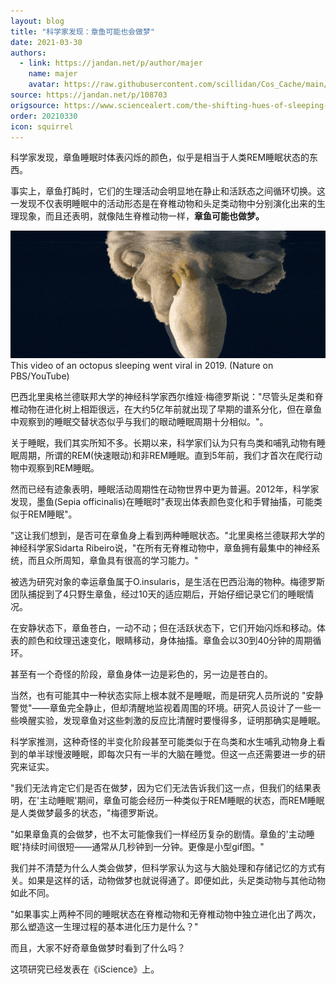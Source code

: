 ```yaml
---
layout: blog
title: "科学家发现：章鱼可能也会做梦"
date: 2021-03-30
authors:
  - link: https://jandan.net/p/author/majer
    name: majer
    avatar: https://raw.githubusercontent.com/scillidan/Cos_Cache/main/avater/jin.png
source: https://jandan.net/p/108703
origsource: https://www.sciencealert.com/the-shifting-hues-of-sleeping-octopuses-indicate-a-second-sleep-state
order: 20210330
icon: squirrel
---
```


科学家发现，章鱼睡眠时体表闪烁的颜色，似乎是相当于人类REM睡眠状态的东西。

事实上，章鱼打盹时，它们的生理活动会明显地在静止和活跃态之间循环切换。这一发现不仅表明睡眠中的活动形态是在脊椎动物和头足类动物中分别演化出来的生理现象，而且还表明，就像陆生脊椎动物一样，**章鱼可能也做梦。**

![](media/108703_01.gif)  
This video of an octopus sleeping went viral in 2019. (Nature on PBS/YouTube)

巴西北里奥格兰德联邦大学的神经科学家西尔维娅·梅德罗斯说："尽管头足类和脊椎动物在进化树上相距很远，在大约5亿年前就出现了早期的谱系分化，但在章鱼中观察到的睡眠交替状态似乎与我们的眼动睡眠周期十分相似。"。

关于睡眠，我们其实所知不多。长期以来，科学家们认为只有鸟类和哺乳动物有睡眠周期，所谓的REM(快速眼动)和非REM睡眠。直到5年前，我们才首次在爬行动物中观察到REM睡眠。

然而已经有迹象表明，睡眠活动周期性在动物世界中更为普遍。2012年，科学家发现，墨鱼(Sepia officinalis)在睡眠时"表现出体表颜色变化和手臂抽搐，可能类似于REM睡眠"。

"这让我们想到，是否可在章鱼身上看到两种睡眠状态。"北里奥格兰德联邦大学的神经科学家Sidarta Ribeiro说，"在所有无脊椎动物中，章鱼拥有最集中的神经系统，而且众所周知，章鱼具有很高的学习能力。"

被选为研究对象的幸运章鱼属于O.insularis，是生活在巴西沿海的物种。梅德罗斯团队捕捉到了4只野生章鱼，经过10天的适应期后，开始仔细记录它们的睡眠情况。

在安静状态下，章鱼苍白，一动不动；但在活跃状态下，它们开始闪烁和移动。体表的颜色和纹理迅速变化，眼睛移动，身体抽搐。章鱼会以30到40分钟的周期循环。

甚至有一个奇怪的阶段，章鱼身体一边是彩色的，另一边是苍白的。

当然，也有可能其中一种状态实际上根本就不是睡眠，而是研究人员所说的 "安静警觉"——章鱼完全静止，但却清醒地监视着周围的环境。研究人员设计了一些一些唤醒实验，发现章鱼对这些刺激的反应比清醒时要慢得多，证明那确实是睡眠。

科学家推测，这种奇怪的半变化阶段甚至可能类似于在鸟类和水生哺乳动物身上看到的单半球慢波睡眠，即每次只有一半的大脑在睡觉。但这一点还需要进一步的研究来证实。

"我们无法肯定它们是否在做梦，因为它们无法告诉我们这一点，但我们的结果表明，在'主动睡眠'期间，章鱼可能会经历一种类似于REM睡眠的状态，而REM睡眠是人类做梦最多的状态，"梅德罗斯说。

"如果章鱼真的会做梦，也不太可能像我们一样经历复杂的剧情。章鱼的'主动睡眠'持续时间很短——通常从几秒钟到一分钟。更像是小型gif图。"

我们并不清楚为什么人类会做梦，但科学家认为这与大脑处理和存储记忆的方式有关。如果是这样的话，动物做梦也就说得通了。即便如此，头足类动物与其他动物如此不同。

"如果事实上两种不同的睡眠状态在脊椎动物和无脊椎动物中独立进化出了两次，那么塑造这一生理过程的基本进化压力是什么？"

而且，大家不好奇章鱼做梦时看到了什么吗？

这项研究已经发表在《iScience》上。